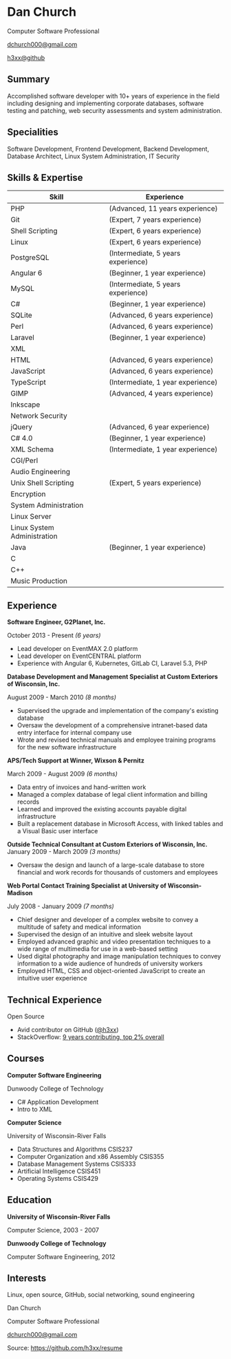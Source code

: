 Dan Church
==========

Computer Software Professional

dchurch000@gmail.com

[h3xx@github](https://github.com/h3xx)

Summary
-------

Accomplished software developer with 10+ years of experience in the field
including designing and implementing corporate databases, software testing and
patching, web security assessments and system administration.

Specialities
------------

Software Development, Frontend Development, Backend Development, Database
Architect, Linux System Administration, IT Security

Skills & Expertise
------------------

| Skill                           | Experience
| ------------------------------- | ----------------------------------
| PHP                             | (Advanced, 11 years experience)
| Git                             | (Expert, 7 years experience)
| Shell Scripting                 | (Expert, 6 years experience)
| Linux                           | (Expert, 6 years experience)
| PostgreSQL                      | (Intermediate, 5 years experience)
| Angular 6                       | (Beginner, 1 year experience)
| MySQL                           | (Intermediate, 5 years experience)
| C#                              | (Beginner, 1 year experience)
| SQLite                          | (Advanced, 6 years experience)
| Perl                            | (Advanced, 6 years experience)
| Laravel                         | (Beginner, 1 year experience)
| XML                             |
| HTML                            | (Advanced, 6 years experience)
| JavaScript                      | (Advanced, 6 years experience)
| TypeScript                      | (Intermediate, 1 year experience)
| GIMP                            | (Advanced, 4 years experience)
| Inkscape                        |
| Network Security                |
| jQuery                          | (Advanced, 6 year experience)
| C# 4.0                          | (Beginner, 1 year experience)
| XML Schema                      | (Intermediate, 1 year experience)
| CGI/Perl                        |
| Audio Engineering               |
| Unix Shell Scripting            | (Expert, 5 years experience)
| Encryption                      |
| System Administration           |
| Linux Server                    |
| Linux System Administration     |
| Java                            | (Beginner, 1 year experience)
| C
| C++
| Music Production

Experience
----------

**Software Engineer, G2Planet, Inc.**

October 2013 - Present *(6 years)*

* Lead developer on EventMAX 2.0 platform
* Lead developer on EventCENTRAL platform
* Experience with Angular 6, Kubernetes, GitLab CI, Laravel 5.3, PHP

**Database Development and Management Specialist at Custom Exteriors of
Wisconsin, Inc.**

August 2009 - March 2010 *(8 months)*

* Supervised the upgrade and implementation of the company's existing database
* Oversaw the development of a comprehensive intranet-based data entry
  interface for internal company use
* Wrote and revised technical manuals and employee training programs for the
  new software infrastructure

**APS/Tech Support at Winner, Wixson & Pernitz**

March 2009 - August 2009 *(6 months)*

* Data entry of invoices and hand-written work
* Managed a complex database of legal client information and billing records
* Learned and improved the existing accounts payable digital infrastructure
* Built a replacement database in Microsoft Access, with linked tables and a
  Visual Basic user interface

**Outside Technical Consultant at Custom Exteriors of Wisconsin, Inc.**
January 2009 - March 2009 *(3 months)*

* Oversaw the design and launch of a large-scale database to store financial
  and work records for thousands of customers and employees

**Web Portal Contact Training Specialist at University of Wisconsin-Madison**

July 2008 - January 2009 *(7 months)*

* Chief designer and developer of a complex website to convey a multitude of
  safety and medical information
* Supervised the design of an intuitive and sleek website layout
* Employed advanced graphic and video presentation techniques to a wide range
  of multimedia for use in a web-based setting
* Used digital photography and image manipulation techniques to convey
  information to a wide audience of hundreds of university workers
* Employed HTML, CSS and object-oriented JavaScript to create an intuitive user
  experience

Technical Experience
--------------------

Open Source

* Avid contributor on GitHub ([@h3xx](https://github.com/h3xx))
* StackOverflow: [9 years contributing, top 2% overall](https://stackexchange.com/leagues/1/alltime/stackoverflow/2008-07-31/237955#237955)

Courses
-------

**Computer Software Engineering**

Dunwoody College of Technology

* C# Application Development
* Intro to XML

**Computer Science**

University of Wisconsin-River Falls

* Data Structures and Algorithms	CSIS237
* Computer Organization and x86 Assembly	CSIS355
* Database Management Systems	CSIS333
* Artificial Intelligence	CSIS451
* Operating Systems	CSIS429

Education
---------

**University of Wisconsin-River Falls**

Computer Science, 2003 - 2007

**Dunwoody College of Technology**

Computer Software Engineering, 2012

Interests
---------

Linux, open source, GitHub, social networking, sound engineering


Dan Church

Computer Software Professional

dchurch000@gmail.com

Source: https://github.com/h3xx/resume
